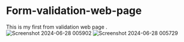 # Form-validation-web-page
This is my first from validation web page .
![Screenshot 2024-06-28 005902](https://github.com/ronsusmit/Form-validation-web-page/assets/146361727/e1d06537-074e-4c33-9d6e-55af279da0eb)
![Screenshot 2024-06-28 005729](https://github.com/ronsusmit/Form-validation-web-page/assets/146361727/94ac1fb1-588c-4927-98c2-3d8f9c22e2b7)
